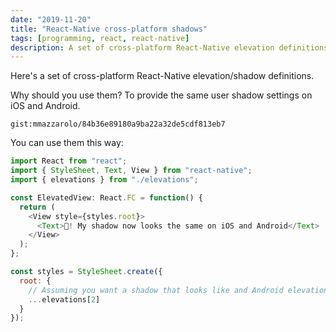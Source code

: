 ```yaml
---
date: "2019-11-20"
title: "React-Native cross-platform shadows"
tags: [programming, react, react-native]
description: A set of cross-platform React-Native elevation definitions to make your components shadow look the same on iOS and Android.
---
```


Here's a set of cross-platform React-Native elevation/shadow definitions.

Why should you use them? To provide the same user shadow settings on iOS and Android.

`gist:mmazzarolo/84b36e89180a9ba22a32de5cdf813eb7`

You can use them this way:

```js
import React from "react";
import { StyleSheet, Text, View } from "react-native";
import { elevations } from "./elevations";

const ElevatedView: React.FC = function() {
  return (
    <View style={styles.root}>
      <Text>👋! My shadow now looks the same on iOS and Android</Text>
    </View>
  );
};

const styles = StyleSheet.create({
  root: {
    // Assuming you want a shadow that looks like and Android elevation of 2:
    ...elevations[2]
  }
});
```
